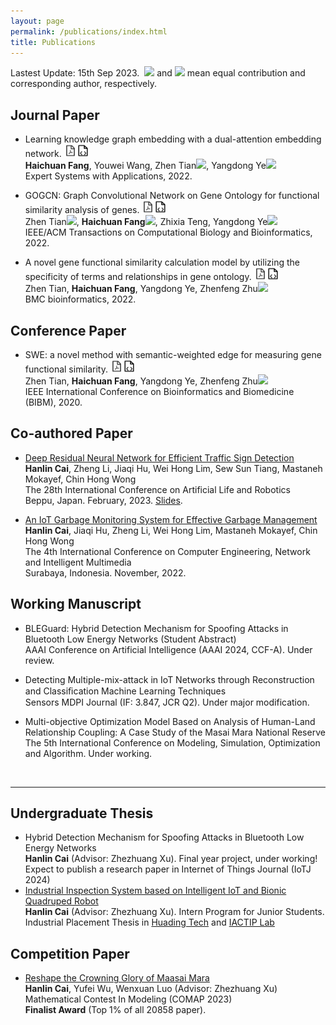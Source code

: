 ```yaml
---
layout: page
permalink: /publications/index.html
title: Publications
---
```


Lastest Update: 15th Sep 2023.&nbsp;  ![](http://latex.codecogs.com/svg.latex?\dagger) and ![](http://latex.codecogs.com/svg.latex?\ast) mean equal contribution and corresponding author, respectively.
<!-- [中文版本 (Chinese Version)](https://caihanlin.com/file/publications-zh/) -->


<!-- ![](http://latex.codecogs.com/svg.latex?^{\bullet}) -->
## Journal Paper
- Learning knowledge graph embedding with a dual-attention embedding network. <a href="https://hcfun.github.io//file/5.2022.9DAEN-ESWA.pdf"><img src="/images/pdf.png" width="20" height="20"></a><a href="https://github.com/hcfun/D-AEN"><img src="/images/code.png" width="20" height="20"></a><br>**Haichuan Fang**, Youwei Wang, Zhen Tian![](http://latex.codecogs.com/svg.latex?\ast), Yangdong Ye![](http://latex.codecogs.com/svg.latex?\ast)<br>Expert Systems with Applications, 2022.

- GOGCN: Graph Convolutional Network on Gene Ontology for functional similarity analysis of genes. <a href="https://hcfun.github.io//file/3.2022.6GOGCN-TCBB.pdf"><img src="/images/pdf.png" width="20" height="20"></a><a href="https://github.com/hcfun/GOGCN"><img src="/images/code.png" width="20" height="20"></a><br>Zhen Tian![](http://latex.codecogs.com/svg.latex?\dagger), **Haichuan Fang**![](http://latex.codecogs.com/svg.latex?\dagger), Zhixia Teng, Yangdong Ye![](http://latex.codecogs.com/svg.latex?\ast)<br>IEEE/ACM Transactions on Computational Biology and Bioinformatics, 2022.

- A novel gene functional similarity calculation model by utilizing the specificity of terms and relationships in gene ontology. <a href="https://hcfun.github.io//file/2.2022.1STE-BMCBIO.pdf"><img src="/images/pdf.png" width="20" height="20"></a><a href="https://github.com/hcfun/SWE"><img src="/images/code.png" width="20" height="20"></a><br>Zhen Tian, **Haichuan Fang**, Yangdong Ye, Zhenfeng Zhu![](http://latex.codecogs.com/svg.latex?\ast)<br>BMC bioinformatics, 2022.

## Conference Paper
- SWE: a novel method with semantic-weighted edge for measuring gene functional similarity. <a href="https://hcfun.github.io//file/1.2020.11SWE-BIBM.pdf"><img src="/images/pdf.png" width="20" height="20"></a><a href="https://github.com/hcfun/SWE"><img src="/images/code.png" width="20" height="20"></a><br>Zhen Tian, **Haichuan Fang**, Yangdong Ye, Zhenfeng Zhu![](http://latex.codecogs.com/svg.latex?\ast)<br>IEEE International Conference on Bioinformatics and Biomedicine (BIBM), 2020.

## Co-authored Paper

- [Deep Residual Neural Network for Efficient Traffic Sign Detection](https://www.researchgate.net/publication/369505759)<br>**Hanlin Cai**, Zheng Li, Jiaqi Hu, Wei Hong Lim, Sew Sun Tiang, Mastaneh Mokayef, Chin Hong Wong<br>The 28th International Conference on Artificial Life and Robotics<br>Beppu, Japan. February, 2023. [Slides](https://caihanlin.com/mypaper/slides/2023-ICAROB-Pre.pdf).<br>

- [An IoT Garbage Monitoring System for Effective Garbage Management](https://ieeexplore.ieee.org/abstract/document/10037387)<br>**Hanlin Cai**, Jiaqi Hu, Zheng Li, Wei Hong Lim, Mastaneh Mokayef, Chin Hong Wong<br>The 4th International Conference on Computer Engineering, Network and Intelligent Multimedia<br>Surabaya, Indonesia. November, 2022.<br>

## Working Manuscript

- BLEGuard: Hybrid Detection Mechanism for Spoofing Attacks in Bluetooth Low Energy Networks (Student Abstract)<br>AAAI Conference on Artificial Intelligence (AAAI 2024, CCF-A). Under review.<br>

- Detecting Multiple-mix-attack in IoT Networks through Reconstruction and Classiﬁcation Machine Learning Techniques<br>Sensors MDPI Journal (IF: 3.847, JCR Q2). Under major modification.<br>

- Multi-objective Optimization Model Based on Analysis of Human-Land Relationship Coupling: A Case Study of the Masai Mara National Reserve<br>The 5th International Conference on Modeling, Simulation, Optimization and Algorithm. Under working.

  <br>

---

## Undergraduate Thesis

- Hybrid Detection Mechanism for Spoofing Attacks in Bluetooth Low Energy Networks<br>**Hanlin Cai** (Advisor: Zhezhuang Xu). Final year project, under working!<br>Expect to publish a research paper in Internet of Things Journal (IoTJ 2024)
- [Industrial Inspection System based on Intelligent IoT and Bionic Quadruped Robot](https://caihanlin.com/mypaper/thesis/IP-thesis.pdf)<br>**Hanlin Cai** (Advisor: Zhezhuang Xu). Intern Program for Junior Students.<br>Industrial Placement Thesis in [Huading Tech](http://www.hdim.com.cn/) and [IACTIP Lab](https://dqxy.fzu.edu.cn/info/1023/2571.htm)<br>

## Competition Paper

- [Reshape the Crowning Glory of Maasai Mara](https://caihanlin.com/mypaper/modeling/202302COMAP.pdf)<br>**Hanlin Cai**, Yufei Wu, Wenxuan Luo (Advisor: Zhezhuang Xu)<br>Mathematical Contest In Modeling (COMAP 2023)<br>**Finalist Award** (Top 1% of all 20858 paper).<br>
